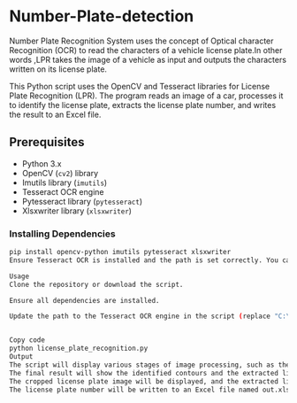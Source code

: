 # Number-Plate-detection
Number Plate Recognition System uses the concept of Optical character Recognition (OCR) to read the characters of a vehicle license plate.In other words ,LPR takes the image of a vehicle as input and outputs the characters written on its license plate.

This Python script uses the OpenCV and Tesseract libraries for License Plate Recognition (LPR). The program reads an image of a car, processes it to identify the license plate, extracts the license plate number, and writes the result to an Excel file.

## Prerequisites

- Python 3.x
- OpenCV (`cv2`) library
- Imutils library (`imutils`)
- Tesseract OCR engine
- Pytesseract library (`pytesseract`)
- Xlsxwriter library (`xlsxwriter`)

### Installing Dependencies

```bash
pip install opencv-python imutils pytesseract xlsxwriter
Ensure Tesseract OCR is installed and the path is set correctly. You can download Tesseract OCR from https://github.com/tesseract-ocr/tesseract.

Usage
Clone the repository or download the script.

Ensure all dependencies are installed.

Update the path to the Tesseract OCR engine in the script (replace "C:\Program Files\Tesseract-OCR\tesseract.exe").


Copy code
python license_plate_recognition.py
Output
The script will display various stages of image processing, such as the original image, grayscale image, smoothed image, edges, and contours.
The final result will show the identified contours and the extracted license plate number.
The cropped license plate image will be displayed, and the extracted license plate number will be printed to the console.
The license plate number will be written to an Excel file named out.xlsx.
